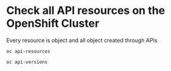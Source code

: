 # Check all API resources on the OpenShift Cluster
Every resource is object and all object created through APIs

```oc api-resources```

```oc api-versions```
